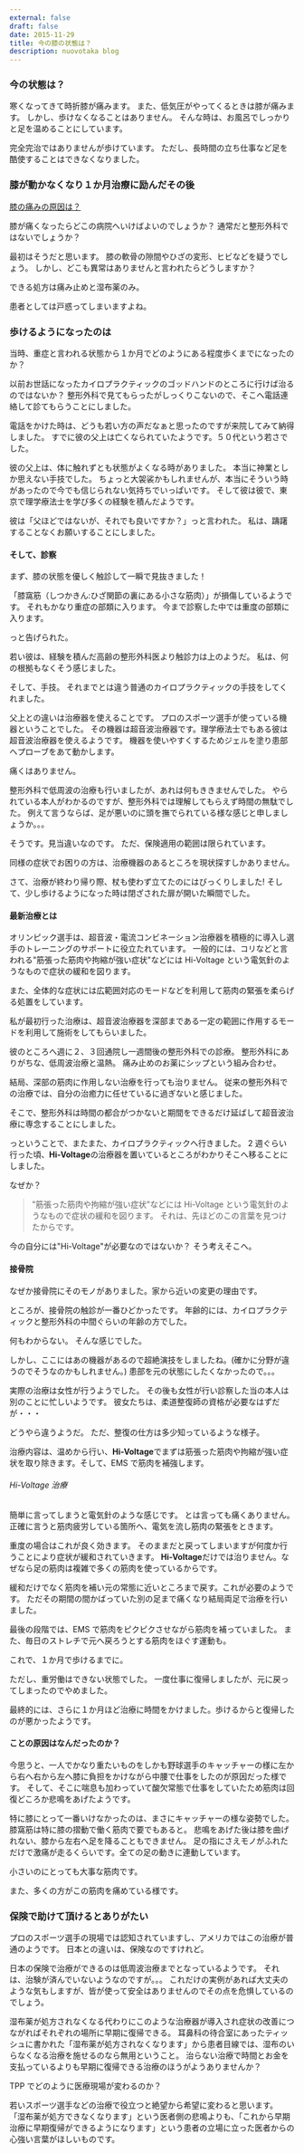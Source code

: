 ```yaml
---
external: false
draft: false
date: 2015-11-29
title: 今の膝の状態は？
description: nuovotaka blog
---
```


### 今の状態は？

寒くなってきて時折膝が痛みます。
また、低気圧がやってくるときは膝が痛みます。
しかし、歩けなくなることはありません。
そんな時は、お風呂でしっかりと足を温めることにしています。

完全完治ではありませんが歩けています。
ただし、長時間の立ち仕事など足を酷使することはできなくなりました。

### 膝が動かなくなり１か月治療に励んだその後

[膝の痛みの原因は？](http://blog.nuovotaka.com/2014/01/my-knee/)

膝が痛くなったらどこの病院へいけばよいのでしょうか？
通常だと整形外科ではないでしょうか？

最初はそうだと思います。
膝の軟骨の隙間やひざの変形、ヒビなどを疑うでしょう。
しかし、どこも異常はありませんと言われたらどうしますか？

できる処方は痛み止めと湿布薬のみ。

患者としては戸惑ってしまいますよね。

### 歩けるようになったのは

当時、重症と言われる状態から１か月でどのようにある程度歩くまでになったのか？

以前お世話になったカイロプラクティックのゴッドハンドのところに行けば治るのではないか？
整形外科で見てもらったがしっくりこないので、そこへ電話連絡して診てもらうことにしました。

電話をかけた時は、どうも若い方の声だなぁと思ったのですが来院してみて納得しました。
すでに彼の父上は亡くなられていたようです。５０代という若さでした。

彼の父上は、体に触れずとも状態がよくなる時がありました。
本当に神業としか思えない手技でした。
ちょっと大袈裟かもしれませんが、本当にそういう時があったので今でも信じられない気持ちでいっぱいです。
そして彼は彼で、東京で理学療法士を学び多くの経験を積んだようです。

彼は「父ほどではないが、それでも良いですか？」っと言われた。
私は、躊躇することなくお願いすることにしました。

#### そして、診察

まず、膝の状態を優しく触診して一瞬で見抜きました！

「膝窩筋（しつかきん:ひざ関節の裏にある小さな筋肉）」が損傷しているようです。
それもかなり重症の部類に入ります。
今まで診察した中では重度の部類に入ります。

っと告げられた。

若い彼は、経験を積んだ高齢の整形外科医より触診力は上のようだ。
私は、何の根拠もなくそう感じました。

そして、手技。
それまでとは違う普通のカイロプラクティックの手技をしてくれました。

父上との違いは治療器を使えることです。
プロのスポーツ選手が使っている機器ということでした。
その機器は超音波治療器です。理学療法士でもある彼は超音波治療器を使えるようです。
機器を使いやすくするためジェルを塗り患部へプローブをあて動かします。

痛くはありません。

整形外科で低周波の治療も行いましたが、あれは何もききませんでした。
やられている本人がわかるのですが、整形外科では理解してもらえず時間の無駄でした。
例えて言うならば、足が悪いのに頭を撫でられている様な感じと申しましょうか。。。

そうです。見当違いなのです。
ただ、保険適用の範囲は限られています。

同様の症状でお困りの方は、治療機器のあるところを現状探すしかありません。

さて、治療が終わり帰り際、杖も使わず立てたのにはびっくりしました!
そして、少し歩けるようになった時は閉ざされた扉が開いた瞬間でした。

#### 最新治療とは

オリンピック選手は、超音波・電流コンビネーション治療器を積極的に導入し選手のトレーニングのサポートに役立たれています。
一般的には、コリなどと言われる"筋張った筋肉や拘縮が強い症状"などには Hi-Voltage という電気針のようなもので症状の緩和を図ります。

また、全体的な症状には広範囲対応のモードなどを利用して筋肉の緊張を柔らげる処置をしています。

私が最初行った治療は、超音波治療器を深部まである一定の範囲に作用するモードを利用して施術をしてもらいました。

彼のところへ週に２、３回通院し一週間後の整形外科での診療。
整形外科にありがちな、低周波治療と温熱。
痛み止めのお薬にシップという組み合わせ。

結局、深部の筋肉に作用しない治療を行っても治りません。
従来の整形外科での治療では、自分の治癒力に任せているに過ぎないと感じました。

そこで、整形外科は時間の都合がつかないと期間をできるだけ延ばして超音波治療に専念することにしました。

っということで、またまた、カイロプラクティックへ行きました。
2 週ぐらい行った頃、**Hi-Voltage**の治療器を置いているところがわかりそこへ移ることにしました。

なぜか？

> "筋張った筋肉や拘縮が強い症状"などには Hi-Voltage という電気針のようなもので症状の緩和を図ります。
> それは、先ほどのこの言葉を見つけたからです。

今の自分には"Hi-Voltage"が必要なのではないか？
そう考えそこへ。

#### 接骨院

なぜか接骨院にそのモノがありました。家から近いの変更の理由です。

ところが、接骨院の触診が一番ひどかったです。
年齢的には、カイロプラクティックと整形外科の中間ぐらいの年齢の方でした。

何もわからない。
そんな感じでした。

しかし、ここにはあの機器があるので超絶演技をしましたね。(確かに分野が違うのでそうなのかもしれません。)
患部を元の状態にしたくなかったので。。。

実際の治療は女性が行うようでした。
その後も女性が行い診察した当の本人は別のことに忙しいようです。
彼女たちは、柔道整復師の資格が必要なはずだが・・・

どうやら違うようだ。
ただ、整復の仕方は多少知っているような様子。

治療内容は、温めから行い、**Hi-Voltage**でまずは筋張った筋肉や拘縮が強い症状を取り除きます。そして、EMS で筋肉を補強します。

###### Hi-Voltage 治療

簡単に言ってしまうと電気針のような感じです。
とは言っても痛くありません。
正確に言うと筋肉疲労している箇所へ、電気を流し筋肉の緊張をときます。

重度の場合はこれが良く効きます。
そのままだと戻ってしまいますが何度か行うことにより症状が緩和されていきます。
**Hi-Voltage**だけでは治りません。なぜなら足の筋肉は複雑で多くの筋肉を使っているからです。

緩和だけでなく筋肉を補い元の常態に近いところまで戻す。これが必要のようです。
ただその期間の間かばっていた別の足まで痛くなり結局両足で治療を行いました。

最後の段階では、EMS で筋肉をピクピクさせながら筋肉を補っていました。
また、毎日のストレチで元へ戻ろうとする筋肉をほぐす運動も。

これで、１か月で歩けるまでに。

ただし、重労働はできない状態でした。
一度仕事に復帰しましたが、元に戻ってしまったのでやめました。

最終的には、さらに１か月ほど治療に時間をかけました。歩けるからと復帰したのが悪かったようです。

#### ことの原因はなんだったのか？

今思うと、一人でかなり重たいものをしかも野球選手のキャッチャーの様に左から右へ右から左へ膝に負担をかけながら中腰で仕事をしたのが原因だった様です。
そして、そこに喘息も加わっていて酸欠常態で仕事をしていたため筋肉は回復どころか悲鳴をあげたようです。

特に膝にとって一番いけなかったのは、まさにキャッチャーの様な姿勢でした。
膝窩筋は特に膝の摺動で働く筋肉で要でもあると。
悲鳴をあげた後は膝を曲げれない、膝から左右へ足を降ることもできません。
足の指にさえモノがふれただけで激痛が走るくらいです。全ての足の動きに連動しています。

小さいのにとっても大事な筋肉です。

また、多くの方がこの筋肉を痛めている様です。

### 保険で助けて頂けるとありがたい

プロのスポーツ選手の現場では認知されていますし、アメリカではこの治療が普通のようです。
日本との違いは、保険なのですけれど。

日本の保険で治療ができるのは低周波治療までとなっているようです。
それは、治験が済んでいないようなのですが。。。
これだけの実例があれば大丈夫のような気もしますが、皆が使って安全はありませんのでその点を危惧しているのでしょう。

湿布薬が処方されなくなる代わりにこのような治療器が導入され症状の改善につながればそれぞれの場所に早期に復帰できる。
耳鼻科の待合室にあったティッシュに書かれた「湿布薬が処方されなくなります」から患者目線では、湿布のいらなくなる治療を施せるのなら無用ということ。
治らない治療で時間とお金を支払っているよりも早期に復帰できる治療のほうがようありませんか？

TPP でどのように医療現場が変わるのか？

若いスポーツ選手などの治療で役立つと絶望から希望に変わると思います。
「湿布薬が処方できなくなります」という医者側の悲鳴よりも、「これから早期治療に早期復帰ができるようになります」という患者の立場に立った医者からの心強い言葉がほしいものです。
